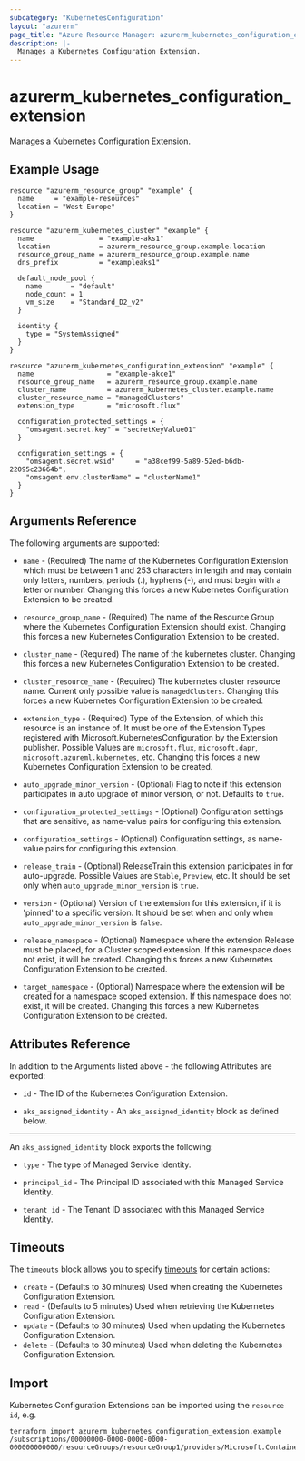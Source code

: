 ```yaml
---
subcategory: "KubernetesConfiguration"
layout: "azurerm"
page_title: "Azure Resource Manager: azurerm_kubernetes_configuration_extension"
description: |-
  Manages a Kubernetes Configuration Extension.
---
```


# azurerm_kubernetes_configuration_extension

Manages a Kubernetes Configuration Extension.

## Example Usage

```hcl
resource "azurerm_resource_group" "example" {
  name     = "example-resources"
  location = "West Europe"
}

resource "azurerm_kubernetes_cluster" "example" {
  name                = "example-aks1"
  location            = azurerm_resource_group.example.location
  resource_group_name = azurerm_resource_group.example.name
  dns_prefix          = "exampleaks1"

  default_node_pool {
    name       = "default"
    node_count = 1
    vm_size    = "Standard_D2_v2"
  }

  identity {
    type = "SystemAssigned"
  }
}

resource "azurerm_kubernetes_configuration_extension" "example" {
  name                  = "example-akce1"
  resource_group_name   = azurerm_resource_group.example.name
  cluster_name          = azurerm_kubernetes_cluster.example.name
  cluster_resource_name = "managedClusters"
  extension_type        = "microsoft.flux"

  configuration_protected_settings = {
    "omsagent.secret.key" = "secretKeyValue01"
  }

  configuration_settings = {
    "omsagent.secret.wsid"     = "a38cef99-5a89-52ed-b6db-22095c23664b",
    "omsagent.env.clusterName" = "clusterName1"
  }
}
```

## Arguments Reference

The following arguments are supported:

* `name` - (Required) The name of the Kubernetes Configuration Extension which must be between 1 and 253 characters in length and may contain only letters, numbers, periods (.), hyphens (-), and must begin with a letter or number. Changing this forces a new Kubernetes Configuration Extension to be created.

* `resource_group_name` - (Required) The name of the Resource Group where the Kubernetes Configuration Extension should exist. Changing this forces a new Kubernetes Configuration Extension to be created.

* `cluster_name` - (Required) The name of the kubernetes cluster. Changing this forces a new Kubernetes Configuration Extension to be created.

* `cluster_resource_name` - (Required) The kubernetes cluster resource name. Current only possible value is `managedClusters`. Changing this forces a new Kubernetes Configuration Extension to be created.

* `extension_type` - (Required) Type of the Extension, of which this resource is an instance of.  It must be one of the Extension Types registered with Microsoft.KubernetesConfiguration by the Extension publisher. Possible Values are `microsoft.flux`, `microsoft.dapr`, `microsoft.azureml.kubernetes`, etc. Changing this forces a new Kubernetes Configuration Extension to be created.

* `auto_upgrade_minor_version` - (Optional) Flag to note if this extension participates in auto upgrade of minor version, or not. Defaults to `true`.

* `configuration_protected_settings` - (Optional) Configuration settings that are sensitive, as name-value pairs for configuring this extension.

* `configuration_settings` - (Optional) Configuration settings, as name-value pairs for configuring this extension.

* `release_train` - (Optional) ReleaseTrain this extension participates in for auto-upgrade. Possible Values are `Stable`, `Preview`, etc. It should be set only when `auto_upgrade_minor_version` is `true`.

* `version` - (Optional) Version of the extension for this extension, if it is 'pinned' to a specific version. It should be set when and only when `auto_upgrade_minor_version` is `false`.

* `release_namespace` - (Optional) Namespace where the extension Release must be placed, for a Cluster scoped extension.  If this namespace does not exist, it will be created. Changing this forces a new Kubernetes Configuration Extension to be created.

* `target_namespace` - (Optional) Namespace where the extension will be created for a namespace scoped extension.  If this namespace does not exist, it will be created. Changing this forces a new Kubernetes Configuration Extension to be created.

## Attributes Reference

In addition to the Arguments listed above - the following Attributes are exported:

* `id` - The ID of the Kubernetes Configuration Extension.

* `aks_assigned_identity` - An `aks_assigned_identity` block as defined below.

---

An `aks_assigned_identity` block exports the following:

* `type` - The type of Managed Service Identity.

* `principal_id` - The Principal ID associated with this Managed Service Identity.

* `tenant_id` - The Tenant ID associated with this Managed Service Identity.

## Timeouts

The `timeouts` block allows you to specify [timeouts](https://www.terraform.io/docs/configuration/resources.html#timeouts) for certain actions:

* `create` - (Defaults to 30 minutes) Used when creating the Kubernetes Configuration Extension.
* `read` - (Defaults to 5 minutes) Used when retrieving the Kubernetes Configuration Extension.
* `update` - (Defaults to 30 minutes) Used when updating the Kubernetes Configuration Extension.
* `delete` - (Defaults to 30 minutes) Used when deleting the Kubernetes Configuration Extension.

## Import

Kubernetes Configuration Extensions can be imported using the `resource id`, e.g.

```shell
terraform import azurerm_kubernetes_configuration_extension.example /subscriptions/00000000-0000-0000-0000-000000000000/resourceGroups/resourceGroup1/providers/Microsoft.ContainerService/managedClusters/clusterName1/providers/Microsoft.KubernetesConfiguration/extensions/extension1
```
